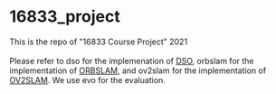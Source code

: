# 16833_project

This is the repo of "16833 Course Project" 2021 <br/> \
Please refer to dso for the implemenation of [DSO](https://arxiv.org/pdf/1607.02565.pdf), orbslam for the implementation of [ORBSLAM](https://arxiv.org/pdf/1502.00956.pdf), and ov2slam for the implementation of [OV2SLAM](https://arxiv.org/pdf/2102.04060.pdf).
We use evo for the evaluation.